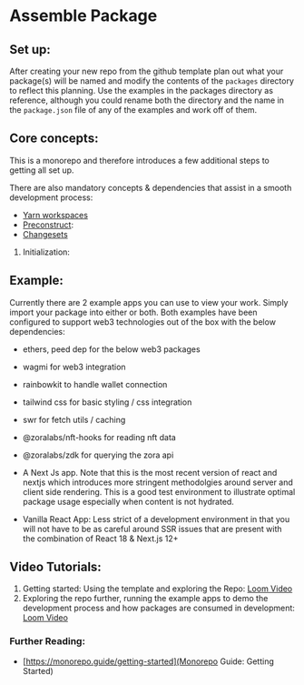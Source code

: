 # Assemble Package

## Set up:
After creating your new repo from the github template plan out what your package(s) will be named and modify the contents of the `packages` directory to reflect this planning. Use the examples in the packages directory as reference, although you could rename both the directory and the name in the `package.json` file of any of the examples and work off of them.

## Core concepts:
This is a monorepo and therefore introduces a few additional steps to getting all set up.

There are also mandatory concepts & dependencies that assist in a smooth development process:
- [Yarn workspaces](https://classic.yarnpkg.com/lang/en/docs/workspaces/)
- [Preconstruct](https://preconstruct.tools/): 
- [Changesets](https://github.com/changesets/changesets)

1. Initialization:

## Example:
Currently there are 2 example apps you can use to view your work. Simply import your package into either or both. Both examples have been configured to support web3 technologies out of the box with the below dependencies:

- ethers, peed dep for the below web3 packages
- wagmi for web3 integration
- rainbowkit to handle wallet connection
- tailwind css for basic styling / css integration
- swr for fetch utils / caching
- @zoralabs/nft-hooks for reading nft data
- @zoralabs/zdk for querying the zora api

- A Next Js app. Note that this is the most recent version of react and nextjs which introduces more stringent methodolgies around server and client side rendering. This is a good test environment to illustrate optimal package usage especially when content is not hydrated.
- Vanilla React App: Less strict of a development environment in that you will not have to be as careful around SSR issues that are present with the combination of React 18 & Next.js 12+

## Video Tutorials:
1. Getting started: Using the template and exploring the Repo: [Loom Video](https://www.loom.com/share/2c06e5556bc4416095491d5ecb595703)
2. Exploring the repo further, running the example apps to demo the development process and how packages are consumed in development: [Loom Video](https://www.loom.com/share/1bc4f356142046088f40fd02b804eb5d)

### Further Reading:
- [https://monorepo.guide/getting-started](Monorepo Guide: Getting Started)